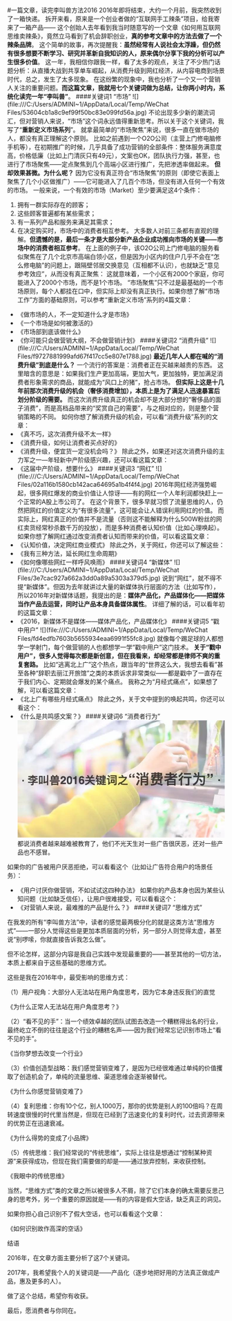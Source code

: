#一篇文章，读完李叫兽方法2016
2016年即将结束，大约一个月前，我突然收到了一箱快递。
拆开来看，原来是一个创业者做的“互联网手工辣条”项目，给我寄来了一箱产品—— 这个创始人去年看到我当时随意写的一个文章《如何用互联网思维卖辣条》，竟然立马看到了机会辞职创业，**真的参考文章中的方法去做了一个辣条品牌**。
这个简单的故事，再次提醒我：**虽然经常有人说社会太浮躁，但仍然有很多想要不断学习、研究并革新自我知识的人，原来偶尔分享下我的分析可以产生很多价值**。
这一年，我相信你跟我一样，看了太多的观点，关注了不少热门话题分析：从直播大战到共享单车崛起，从消费升级到网红经济，从内容电商到场景时代，总之，发生了太多现象。
在这纷繁的现象中，我也分析了一个又一个营销人关注的重要问题。**而这篇文章，我就用七个关键词做为总结，让你两小时内，系统化读完一年“李叫兽”**。
####关键词1  “市场”
![](file:///C:/Users/ADMINI~1/AppData/Local/Temp/WeChat Files/53604cb1a8c9ef99f50bc83e099fd56a.jpg)
不论出现多少新的潮流词汇，但对营销人来说，“市场”这个词永远值得重新思考。所以关于这个关键词，我写了“**重新定义市场系列**”。
就拿最简单的“市场聚焦”来说，很多一直在做市场的人，都没有真正理解这个原则。
比如之前遇到一个O2O公司（主营上门修电脑修手机等），在初期推广的时候，几乎具备了成功营销的全部条件：整体服务满意度高，价格低廉（比如上门清灰只有49元），文案也OK，团队执行力强，甚至，也进行了市场聚焦——定点聚焦到几个高端小区进行推广，先把渗透率做起来。
**但却效果甚微。为什么呢？**
因为它没有真正符合“市场聚焦”的原则（即使它表面上聚焦了几个小区做推广）——它可能进入了几百个市场，但没有进入任何一个有效的市场。
一般来说，一个有效的市场（Market）至少要满足这4个条件：
1. 拥有一群实际存在的顾客；
2. 这些顾客普遍都有某些需求；
3. 有一系列产品和服务来满足其需求；
4. 在决定购买时，市场中的消费者相互参考。
大多数人对前三条都有直观的理解。**但遗憾的是，最后一条才是大部分新产品企业成功推向市场的关键——市场中的消费者相互参考**。
在上面的例子中，该O2O公司上门修电脑的服务看似聚焦在了几个北京市高端白领小区，但是因为小区内的住户几乎不会在“怎么修电脑”的问题上，跟隔壁邻居交换意见（互相都不认识），也就缺乏“意见参考效应”，从而没有真正聚焦：
这就意味着，一个小区有2000个家庭，你可能进入了2000个市场，而不是1个市场。
“市场聚焦”只不过是最基础的一个市场原则，每个人都挂在口中，但实际上却没有真正执行。如果你想了解“市场工作”方面的基础原则，可以参考“重新定义市场”系列的4篇文章：
- 《做市场的人，不一定知道什么才是市场》
- 《一个市场是如何被激活的》
- 《市场部到底该做什么》
- 《你可能只会做营销大纲，不会做营销计划》
####关键词2  “消费升级”
![](file:///C:/Users/ADMINI~1/AppData/Local/Temp/WeChat Files/f9727881999afd67f417cc5e807e1788.jpg)
**最近几年人人都在喊的“消费升级”到底是什么？**
一个流行的答案是：消费者正在买越来越贵的东西。
这里暗含的意思是：如果我们生产更加高端，更加大气，更加独特，更加满足消费者形象需求的商品，就能成为“风口上的猪”，抢占市场。
**但实际上这是十几年前那次消费升级的机会（奢侈消费增加），本质上是为了满足人迅速暴富后划分阶级的需要。**
而这次消费升级真正的机会却不是大部分想的“奢侈品的面子消费”，而是高档品带来的“奖赏自己的需要”，与之相对应的，则是整个营销策略的不同。
如何你想了解消费升级的机会，可以看“消费升级”系列的文章：
- 《真不巧，这次消费升级不太一样》
- 《消费升级，如何让消费者买点好的》
- 《消费升级，便宜货一定没机会吗？》
除此之外，如果还对这次消费升级的主力军之一—年轻新中产阶级感兴趣，还可以看这篇文章：
- 《这届中产阶级，想要什么》
####关键词3  “网红”
![](file:///C:/Users/ADMINI~1/AppData/Local/Temp/WeChat Files/02a116b1580cb142aca64695a1b4f4f4.jpg)
2016年网红经济强势崛起，很多网红爆发的商业价值让人惊讶——有的网红一个人年利润都快赶上一个正常的A股上市公司了。
在这个背景下，很多早就习惯了流量思维的人，仍然把网红的价值定义为“有很多流量”，这可能会让人错误利用网红的价值。
而实际上，网红真正的价值并不是流量（否则这不能解释为什么500W粉丝的网红卖货经常秒杀数千万的投放），而是多种消费者认知价值（比如心理唤起）。
如果你想了解网红通过改变消费者认知而带来的价值，可以看这篇文章：
- 《认知价值，决定网红商业模式》
除此之外，关于网红，你还可以了解这些：
- 《我有三种方法，延长网红生命周期》
- 《如何像哪些网红一样呼风唤雨》
####关键词4  “新媒体”
![](file:///C:/Users/ADMINI~1/AppData/Local/Temp/WeChat Files/3e7cac927a662a3dd0a89a5303a379d5.jpg)
说到“网红”，就不得不提“新媒体”。但因为去年就讲过大量的新媒体执行层面的方法（比如写作），所以2016年对新媒体话题，我提出的是：**媒体产品化，产品媒体化——把媒体当作产品去运营，同时让产品本身具备媒体属性**。
详细了解的话，可以看年初的这篇文章：
- 《2016，新媒体不是媒体——媒体产品化，产品媒体化》
####关键词5  “戳中用户”
![](file:///C:/Users/ADMINI~1/AppData/Local/Temp/WeChat Files/fd4edfb7603b5655934eaa6991f55fc8.jpg)
就像每个踢足球的人都想学一学射门，每个做营销的人也都想学一学“戳中用户”这门技术。
**关于“戳中用户”，很多人觉得每次都是新创意，但在我看来，却经常都是律师不爽的重复套路。**
比如“逃离北上广”这个热点，跟当年的“世界这么大，我想去看看”甚至各种“辞职去丽江开旅馆”之类的本质诉求非常类似——都是戳中了一直存在于我们内心、定期就会爆发的某个痛点。
我称之为“月经式痛点”，如果想了解，可以看这篇文章：
- 《北上广有哪些月经式痛点》
除此之外，关于文中提到的唤起共鸣，你还可以看这个：
- 《什么是共鸣感文案？》
####关键词6  “消费者行为”
![](./_image/0b22835866d29ef38bf38044617867df.jpg)
都说消费者越来越难被教育了，他们不光天生对一些广告很厌恶，还对一些产品也不感冒。

如果你的广告被用户厌恶拒绝，可以看看这个（比如让广告符合用户的场景任务）：
- 《用户讨厌你做营销，不如试试这四种办法》
如果你的产品本身也因为某些认知问题（比如缺乏信任），让用户很难接受，可以看看这个：
- 《对营销人来说，最难推的产品是什么？》
####关键词7  “思维方式”

在我发的所有“李叫兽方法”中，读者的感觉最两极分化的就是这类方法“思维方式”——一部分人觉得这些是更加本质层面的分析，另一部分人则觉得太虚，甚至说“别啰嗦，你就直接告诉我怎么做”。

但不论怎样，这部分内容是我自己实践中发现最重要的——甚至其他的一切方法，本质上都来自于这些基础的思维方式。

这些是我在2016年中，最受影响的思维方式：

（1）用户视角：大部分人无法站在用户角度思考，因为它本身违反我们的直觉

《为什么正常人无法站在用户角度思考？》

（2）“看不见的手”：当一个绩效卓越的团队试图去改造一个糟糕得出名的行业，最终屹立不倒的往往是这个行业的糟糕名声——因为我们经常忘记识别市场上“看不见的手”。

《当你梦想去改变一个行业》

（3）价值创造型战略：我们感觉营销变难了，是因为已经很难通过单纯的价值攫取了创造机会了，单纯的流量思维、渠道思维会逐渐被替代。

《为什么你感觉营销变难了》

（4）复利思维：你有10个亿，别人1000万，那你的优势是别人的100倍吗？在周转速度很慢的时代里当然是，但现在已经到了迅速变化的复利时代，过去资源带来的优势正在迅速衰减。

《为什么得势的变成了小品牌》

（5）传统思维：我们经常说的“传统思维”，实际上往往是想通过“控制某种资源”来获得成功，但现在我们需要做的却是——通过放弃控制，来收获控制。

《我眼中的传统思维》

当然，“思维方式”类的文章之所以被很多人不屑，除了它们本身的确太需要反思己身的思考外，另一个重要的原因就是——有的内容是假大空话，缺乏真正的洞见。

如果你担心自己识别不了假大空话，也可以看看这个文章：

《如何识别故作高深的空话》 


结语

2016年，在文章方面主要分析了这7个关键词。

2017年，我希望我个人的关键词是——产品化（逐步地把好用的方法真正做成产品，惠及更多的人）。

做了这个总结，希望你有收获。

最后，愿消费者与你同在。